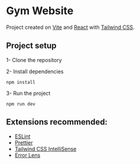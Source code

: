 # Gym Website

Project created on [Vite](https://vitejs.dev/) and [React](https://reactjs.org/) with [Tailwind CSS](https://tailwindcss.com/).

## Project setup

1- Clone the repository

2- Install dependencies

```
npm install
```

3- Run the project

```
npm run dev
```

## Extensions recommended:

- [ESLint](https://marketplace.visualstudio.com/items?itemName=dbaeumer.vscode-eslint)
- [Prettier](https://marketplace.visualstudio.com/items?itemName=esbenp.prettier-vscode)
- [Tailwind CSS IntelliSense](https://marketplace.visualstudio.com/items?itemName=bradlc.vscode-tailwindcss)
- [Error Lens](https://marketplace.visualstudio.com/items?itemName=usernamehw.errorlens)
